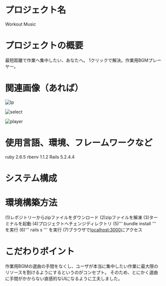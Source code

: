 # プロジェクト名
Workout Music

# プロジェクトの概要
最短距離で作業へ集中したい、あなたへ。
1クリックで解決。作業用BGMプレーヤー。

# 関連画像（あれば）
![lp](https://repo.fenrir-inc.com/intern20w/xmasatox112230x/uploads/99eb76bdfea35e290e6942469706243a/%E3%82%B9%E3%82%AF%E3%83%AA%E3%83%BC%E3%83%B3%E3%82%B7%E3%83%A7%E3%83%83%E3%83%88_2021-02-18_13.45.34.png)

![select](https://repo.fenrir-inc.com/intern20w/xmasatox112230x/uploads/77b8e7c1092e5d37dff2e895222e593f/%E3%82%B9%E3%82%AF%E3%83%AA%E3%83%BC%E3%83%B3%E3%82%B7%E3%83%A7%E3%83%83%E3%83%88_2021-02-18_13.45.55.png)

![player](https://repo.fenrir-inc.com/intern20w/xmasatox112230x/uploads/4cf6c914b189cbfa346a6673530178ed/%E3%82%B9%E3%82%AF%E3%83%AA%E3%83%BC%E3%83%B3%E3%82%B7%E3%83%A7%E3%83%83%E3%83%88_2021-02-18_13.46.27.png)

# 使用言語、環境、フレームワークなど
ruby 2.6.5
rbenv 1.1.2
Rails 5.2.4.4

# システム構成


# 環境構築方法
(1)レポジトリーからzipファイルをダウンロード
(2)zipファイルを解凍
(3)ターミナルを起動
(4)プロジェクトへチェンジディレクトリ
(5)''' bundle install ''' を実行
(6)''' rails s ''' を実行
(7)ブラウザで[localhost:3000](localhost:3000)にアクセス

# こだわりポイント
作業用BGMの選曲の手間をなくし、ユーザが本当に集中したい作業に最大限のリソースを割けるようにするというのがコンセプト。
そのため、とにかく選曲に手間がかからない直感的なUIになるように工夫しました。
